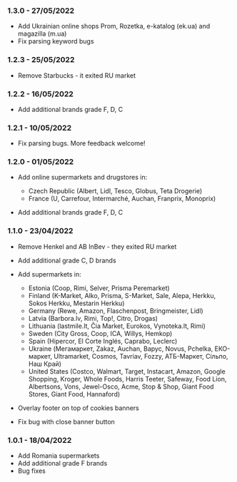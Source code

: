 ### 1.3.0 - 27/05/2022

- Add Ukrainian online shops Prom, Rozetka, e-katalog (ek.ua) and magazilla (m.ua)
- Fix parsing keyword bugs

### 1.2.3 - 25/05/2022

- Remove Starbucks - it exited RU market

### 1.2.2 - 16/05/2022

- Add additional brands grade F, D, C

### 1.2.1 - 10/05/2022

- Fix parsing bugs. More feedback welcome!

### 1.2.0 - 01/05/2022

- Add online supermarkets and drugstores in:

  - Czech Republic (Albert, Lidl, Tesco, Globus, Teta Drogerie)
  - France (U, Carrefour, Intermarché, Auchan, Franprix, Monoprix)

- Add additional brands grade F, D, C

### 1.1.0 - 23/04/2022

- Remove Henkel and AB InBev - they exited RU market
- Add additional grade C, D brands
- Add supermarkets in:

  - Estonia (Coop, Rimi, Selver, Prisma Peremarket)
  - Finland (K-Market, Alko, Prisma, S-Market, Sale, Alepa, Herkku, Sokos Herkku, Mestarin Herkku)
  - Germany (Rewe, Amazon, Flaschenpost, Bringmeister, Lidl)
  - Latvia (Barbora.lv, Rimi, Top!, Citro, Drogas)
  - Lithuania (lastmile.lt, Čia Market, Eurokos, Vynoteka.lt, Rimi)
  - Sweden (City Gross, Coop, ICA, Willys, Hemkop)
  - Spain (Hipercor, El Corte Inglés, Caprabo, Leclerc)
  - Ukraine (Мегамаркет, Zakaz, Auchan, Варус, Novus, Pchelka, ЕКО-маркет, Ultramarket, Cosmos, Tavriav, Fozzy, АТБ-Маркет, Сільпо, Наш Край)
  - United States (Costco, Walmart, Target, Instacart, Amazon, Google Shopping, Kroger, Whole Foods, Harris Teeter, Safeway, Food Lion, Albertsons, Vons, Jewel-Osco, Acme, Stop & Shop, Giant Food Stores, Giant Food, Hannaford)

- Overlay footer on top of cookies banners
- Fix bug with close banner button

### 1.0.1 - 18/04/2022

- Add Romania supermarkets
- Add additional grade F brands
- Bug fixes
